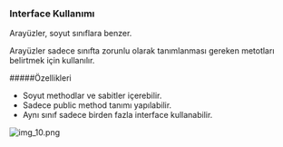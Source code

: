 ### Interface Kullanımı

Arayüzler, soyut sınıflara benzer.

Arayüzler sadece sınıfta zorunlu olarak tanımlanması gereken metotları belirtmek için kullanılır.

#####Özellikleri

- Soyut methodlar ve sabitler içerebilir.
- Sadece public method tanımı yapılabilir.
- Aynı sınıf sadece birden fazla interface kullanabilir. 

![img_10.png](img_10.png)
